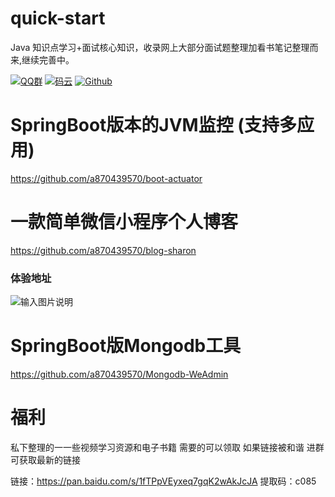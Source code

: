 
# quick-start

Java 知识点学习+面试核心知识，收录网上大部分面试题整理加看书笔记整理而来,继续完善中。


[![QQ群](https://img.shields.io/badge/QQ%E7%BE%A4-924715723-yellowgreen.svg)](https://jq.qq.com/?_wv=1027&k=5PIRvFq)
[![码云](https://img.shields.io/badge/Gitee-%E7%A0%81%E4%BA%91-yellow.svg)](https://gitee.com/qinxuewu)
[![Github](https://img.shields.io/badge/Github-Github-red.svg)](https://github.com/a870439570)




# SpringBoot版本的JVM监控 (支持多应用)
https://github.com/a870439570/boot-actuator


# 一款简单微信小程序个人博客
https://github.com/a870439570/blog-sharon
### 体验地址
![输入图片说明](https://images.gitee.com/uploads/images/2018/1225/094055_a1254ebd_1478371.png "wuliao2.png")

#  SpringBoot版Mongodb工具
https://github.com/a870439570/Mongodb-WeAdmin


# 福利
私下整理的一一些视频学习资源和电子书籍 需要的可以领取 如果链接被和谐 进群可获取最新的链接

链接：https://pan.baidu.com/s/1fTPpVEyxeq7gqK2wAkJcJA 
提取码：c085 

